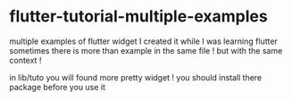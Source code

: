 # flutter-tutorial-multiple-examples
multiple examples of flutter widget I created it while I was learning flutter
sometimes there is more than example in the same file ! but with the same context !

in lib/tuto you will found more pretty widget ! you should install there package before you use it
